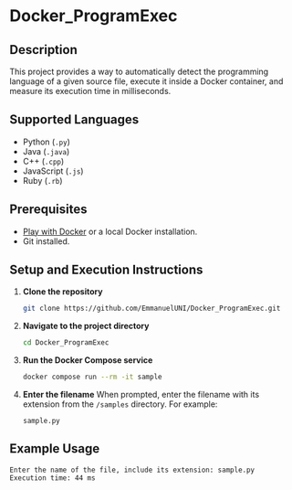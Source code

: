 # Docker_ProgramExec

## Description
This project provides a way to automatically detect the programming language of a given source file, execute it inside a Docker container, and measure its execution time in milliseconds.

## Supported Languages
- Python (`.py`)
- Java (`.java`)
- C++ (`.cpp`)
- JavaScript (`.js`)
- Ruby (`.rb`)

## Prerequisites
- [Play with Docker](https://labs.play-with-docker.com/) or a local Docker installation.
- Git installed.

## Setup and Execution Instructions

1. **Clone the repository**
   ```sh
   git clone https://github.com/EmmanuelUNI/Docker_ProgramExec.git
   ```

2. **Navigate to the project directory**
   ```sh
   cd Docker_ProgramExec
   ```

3. **Run the Docker Compose service**
   ```sh
   docker compose run --rm -it sample
   ```

4. **Enter the filename**
   When prompted, enter the filename with its extension from the `/samples` directory. For example:
   ```
   sample.py
   ```

## Example Usage
```
Enter the name of the file, include its extension: sample.py
Execution time: 44 ms
```

